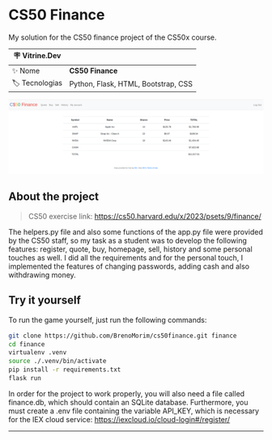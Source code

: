# CS50 Finance

My solution for the CS50 finance project of the CS50x course.

| :placard: Vitrine.Dev |     |
| -------------  | --- |
| :sparkles: Nome        | **CS50 Finance**
| :label: Tecnologias | Python, Flask, HTML, Bootstrap, CSS

![Homepage of the project](https://github.com/BrenoMorim/cs50finance/blob/main/project-image.png?raw=true#vitrinedev)

## About the project

> CS50 exercise link: <https://cs50.harvard.edu/x/2023/psets/9/finance/>

The helpers.py file and also some functions of the app.py file were provided by the CS50 staff, so my task as a student was to develop the following features: register, quote, buy, homepage, sell, history and some personal touches as well. I did all the requirements and for the personal touch, I implemented the features of changing passwords, adding cash and also withdrawing money.

## Try it yourself

To run the game yourself, just run the following commands:

```sh
git clone https://github.com/BrenoMorim/cs50finance.git finance
cd finance
virtualenv .venv
source ./.venv/bin/activate
pip install -r requirements.txt
flask run
```

In order for the project to work properly, you will also need a file called finance.db, which should contain an SQLite database. Furthermore, you must create a .env file containing the variable API_KEY, which is necessary for the IEX cloud service: <https://iexcloud.io/cloud-login#/register/>

---
